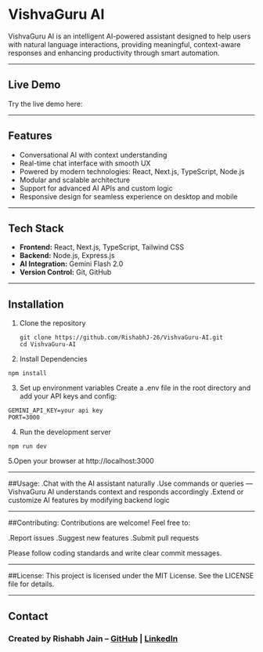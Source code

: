 # VishvaGuru AI

VishvaGuru AI is an intelligent AI-powered assistant designed to help users with natural language interactions, providing meaningful, context-aware responses and enhancing productivity through smart automation.

---

## Live Demo

Try the live demo here:  


---

## Features

- Conversational AI with context understanding  
- Real-time chat interface with smooth UX  
- Powered by modern technologies: React, Next.js, TypeScript, Node.js  
- Modular and scalable architecture  
- Support for advanced AI APIs and custom logic  
- Responsive design for seamless experience on desktop and mobile  

---

## Tech Stack

- **Frontend:** React, Next.js, TypeScript, Tailwind CSS  
- **Backend:** Node.js, Express.js  
- **AI Integration:** Gemini Flash 2.0  
- **Version Control:** Git, GitHub  

---

## Installation

1. Clone the repository
   ```
   git clone https://github.com/RishabhJ-26/VishvaGuru-AI.git
   cd VishvaGuru-AI
   ```
2. Install Dependencies
  ```
  npm install
  ```
3. Set up environment variables
Create a .env file in the root directory and add your API keys and config:
  ```
GEMINI_API_KEY=your api key
PORT=3000
  ```
4. Run the development server
```
npm run dev
```
5.Open your browser at http://localhost:3000

---
##Usage:
 .Chat with the AI assistant naturally
 .Use commands or queries — VishvaGuru AI understands context and responds accordingly
 .Extend or customize AI features by modifying backend logic

---

##Contributing:
Contributions are welcome! Feel free to:

.Report issues
.Suggest new features
.Submit pull requests

Please follow coding standards and write clear commit messages.

---

##License:
This project is licensed under the MIT License. See the LICENSE file for details.

---

Contact
---

### Created by Rishabh Jain – [GitHub](https://github.com/RishabhJ-26) | [LinkedIn](https://www.linkedin.com/in/rishabhjain-enris/)
